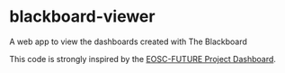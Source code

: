# blackboard-viewer

A web app to view the dashboards created with The Blackboard

This code is strongly inspired by the [EOSC-FUTURE Project Dashboard](https://github.com/ICOS-Carbon-Portal/euprojects).
